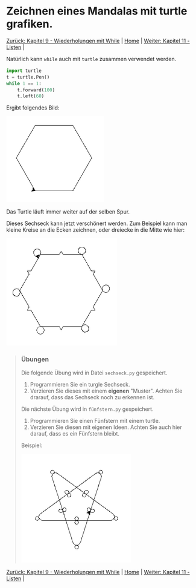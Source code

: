 # Zeichnen eines Mandalas mit turtle grafiken.

[Zurück: Kapitel 9 - Wiederholungen mit While](Wiederholungenwhile.md) |  [Home](README.md) |  [Weiter: Kapitel 11 - Listen](Listen.md) | 

Natürlich kann `while` auch mit `turtle` zusammen verwendet werden.

```python
import turtle
t = turtle.Pen()
while 1 == 1:
    t.forward(100)
    t.left(60)
```

Ergibt folgendes Bild:

![Turtlesechseck](img/Turtlewiederholungenwhile.png)

Das Turtle läuft immer weiter auf der selben Spur.

Dieses Sechseck kann jetzt verschönert werden. Zum Beispiel kann man kleine Kreise an die Ecken zeichnen, oder dreiecke in die Mitte wie hier:

![Turtlesechseck fancy](img/Turtlewiederholungenwhile2.png)

> ### Übungen
> 
> Die folgende Übung wird in Datei `sechseck.py` gespeichert.
> 
> 1. Programmieren Sie ein turgle Sechseck.
> 2. Verzieren Sie dieses mit einem **eigenen** "Muster". Achten Sie drarauf, dass das Sechseck noch zu erkennen ist.
> 
> Die nächste Übung wird in `fünfstern.py` gespeichert.
> 
> 1. Programmieren Sie einen Fünfstern mit einem turtle.
> 2. Verzieren Sie diesen mit eigenen Ideen. Achten Sie auch hier darauf, dass es ein Fünfstern bleibt.
> 
> Beispiel:
> 
> ![TurtleFünfstern fancy](img/Turtlewiederholungenwhile3.png)

[Zurück: Kapitel 9 - Wiederholungen mit While](Wiederholungenwhile.md) |  [Home](README.md) |  [Weiter: Kapitel 11 - Listen](Listen.md) | 


